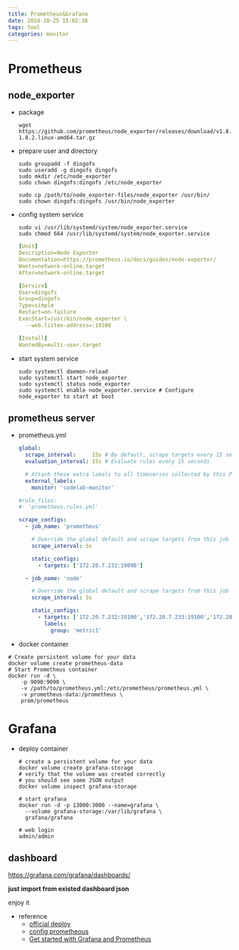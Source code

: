 ```yaml
---
title: Prometheus&Grafana
date: 2024-10-25 15:02:38
tags: tool
categories: monitor
---
```


# Prometheus

## node_exporter

- package

  ```shell
  wget https://github.com/prometheus/node_exporter/releases/download/v1.8.2/node_exporter-1.8.2.linux-amd64.tar.gz
  ```

- prepare user and directory

  ```shell
  sudo groupadd -f dingofs
  sudo useradd -g dingofs dingofs
  sudo mkdir /etc/node_exporter
  sudo chown dingofs:dingofs /etc/node_exporter
  
  sudo cp /path/to/node_exporter-files/node_exporter /usr/bin/
  sudo chown dingofs:dingofs /usr/bin/node_exporter
  ```

- config system service

  ```shell
  sudo vi /usr/lib/systemd/system/node_exporter.service
  sudo chmod 664 /usr/lib/systemd/system/node_exporter.service
  ```

  ```yaml
  [Unit]
  Description=Node Exporter
  Documentation=https://prometheus.io/docs/guides/node-exporter/
  Wants=network-online.target
  After=network-online.target
  
  [Service]
  User=dingofs
  Group=dingofs
  Type=simple
  Restart=on-failure
  ExecStart=/usr/bin/node_exporter \
    --web.listen-address=:19100
  
  [Install]
  WantedBy=multi-user.target
  ```

- start system service

  ```shell
  sudo systemctl daemon-reload
  sudo systemctl start node_exporter
  sudo systemctl status node_exporter
  sudo systemctl enable node_exporter.service # Configure node_exporter to start at boot
  ```

## prometheus server

- prometheus.yml

  ```yaml
  global:
    scrape_interval:     15s # By default, scrape targets every 15 seconds.
    evaluation_interval: 15s # Evaluate rules every 15 seconds.
  
    # Attach these extra labels to all timeseries collected by this Prometheus instance.
    external_labels:
      monitor: 'codelab-monitor'
  
  #rule_files:
  #- 'prometheus.rules.yml'
  
  scrape_configs:
    - job_name: 'prometheus'
  
      # Override the global default and scrape targets from this job every 5 seconds.
      scrape_interval: 5s
  
      static_configs:
        - targets: ['172.20.7.232:19090']
  
    - job_name: 'node'
  
      # Override the global default and scrape targets from this job every 5 seconds.
      scrape_interval: 5s
  
      static_configs:
        - targets: ['172.20.7.232:19100','172.20.7.233:19100','172.20.7.234:19100']
          labels:
            group: 'metric1'
  ```

  

- docker container

```shell
# Create persistent volume for your data
docker volume create prometheus-data
# Start Prometheus container
docker run -d \
    -p 9090:9090 \
    -v /path/to/prometheus.yml:/etc/prometheus/prometheus.yml \
    -v prometheus-data:/prometheus \
    prom/prometheus
```



# Grafana

- deploy container

  ```shell
  # create a persistent volume for your data
  docker volume create grafana-storage
  # verify that the volume was created correctly
  # you should see some JSON output
  docker volume inspect grafana-storage
  
  # start grafana
  docker run -d -p 13000:3000 --name=grafana \
    --volume grafana-storage:/var/lib/grafana \
    grafana/grafana
  
  # web login
  admin/admin
  ```

## dashboard

https://grafana.com/grafana/dashboards/

**just import from existed dashboard json**

enjoy it

- reference
  - [official deploy](https://grafana.com/docs/grafana/latest/setup-grafana/installation/docker/)
  - [config prometheous](https://grafana.com/docs/grafana/latest/datasources/prometheus/configure-prometheus-data-source/)
  - [Get started with Grafana and Prometheus](https://grafana.com/docs/grafana/latest/getting-started/get-started-grafana-prometheus/)
